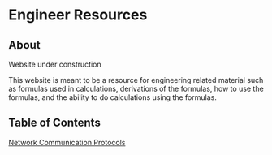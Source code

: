 # Engineer Resources
## About

Website under construction

This website is meant to be a resource for engineering related material such as formulas used in calculations, derivations of the formulas, 
how to use the formulas, and the ability to do calculations using the formulas.

## Table of Contents

[Network Communication Protocols](shejxheuz)
